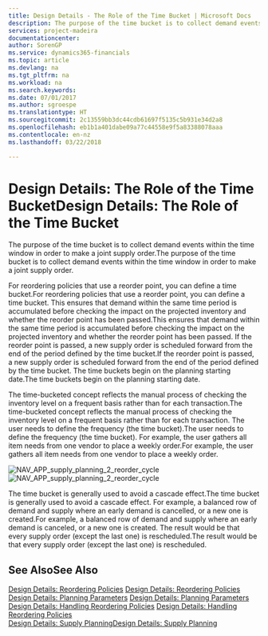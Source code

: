 ```yaml
---
title: Design Details - The Role of the Time Bucket | Microsoft Docs
description: The purpose of the time bucket is to collect demand events within the time window in order to make a joint supply order.
services: project-madeira
documentationcenter: 
author: SorenGP
ms.service: dynamics365-financials
ms.topic: article
ms.devlang: na
ms.tgt_pltfrm: na
ms.workload: na
ms.search.keywords: 
ms.date: 07/01/2017
ms.author: sgroespe
ms.translationtype: HT
ms.sourcegitcommit: 2c13559bb3dc44cdb61697f5135c5b931e34d2a8
ms.openlocfilehash: eb1b1a401dabe09a77c44558e9f5a83388078aaa
ms.contentlocale: en-nz
ms.lasthandoff: 03/22/2018

---
```

# <a name="design-details-the-role-of-the-time-bucket"></a><span data-ttu-id="a1bfe-103">Design Details: The Role of the Time Bucket</span><span class="sxs-lookup"><span data-stu-id="a1bfe-103">Design Details: The Role of the Time Bucket</span></span>
<span data-ttu-id="a1bfe-104">The purpose of the time bucket is to collect demand events within the time window in order to make a joint supply order.</span><span class="sxs-lookup"><span data-stu-id="a1bfe-104">The purpose of the time bucket is to collect demand events within the time window in order to make a joint supply order.</span></span>  
  
 <span data-ttu-id="a1bfe-105">For reordering policies that use a reorder point, you can define a time bucket.</span><span class="sxs-lookup"><span data-stu-id="a1bfe-105">For reordering policies that use a reorder point, you can define a time bucket.</span></span> <span data-ttu-id="a1bfe-106">This ensures that demand within the same time period is accumulated before checking the impact on the projected inventory and whether the reorder point has been passed.</span><span class="sxs-lookup"><span data-stu-id="a1bfe-106">This ensures that demand within the same time period is accumulated before checking the impact on the projected inventory and whether the reorder point has been passed.</span></span> <span data-ttu-id="a1bfe-107">If the reorder point is passed, a new supply order is scheduled forward from the end of the period defined by the time bucket.</span><span class="sxs-lookup"><span data-stu-id="a1bfe-107">If the reorder point is passed, a new supply order is scheduled forward from the end of the period defined by the time bucket.</span></span> <span data-ttu-id="a1bfe-108">The time buckets begin on the planning starting date.</span><span class="sxs-lookup"><span data-stu-id="a1bfe-108">The time buckets begin on the planning starting date.</span></span>  
  
 <span data-ttu-id="a1bfe-109">The time-bucketed concept reflects the manual process of checking the inventory level on a frequent basis rather than for each transaction.</span><span class="sxs-lookup"><span data-stu-id="a1bfe-109">The time-bucketed concept reflects the manual process of checking the inventory level on a frequent basis rather than for each transaction.</span></span> <span data-ttu-id="a1bfe-110">The user needs to define the frequency (the time bucket).</span><span class="sxs-lookup"><span data-stu-id="a1bfe-110">The user needs to define the frequency (the time bucket).</span></span> <span data-ttu-id="a1bfe-111">For example, the user gathers all item needs from one vendor to place a weekly order.</span><span class="sxs-lookup"><span data-stu-id="a1bfe-111">For example, the user gathers all item needs from one vendor to place a weekly order.</span></span>  
  
 <span data-ttu-id="a1bfe-112">![](media/nav_app_supply_planning_2_reorder_cycle.png "NAV_APP_supply_planning_2_reorder_cycle")</span><span class="sxs-lookup"><span data-stu-id="a1bfe-112">![](media/nav_app_supply_planning_2_reorder_cycle.png "NAV_APP_supply_planning_2_reorder_cycle")</span></span>  
  
 <span data-ttu-id="a1bfe-113">The time bucket is generally used to avoid a cascade effect.</span><span class="sxs-lookup"><span data-stu-id="a1bfe-113">The time bucket is generally used to avoid a cascade effect.</span></span> <span data-ttu-id="a1bfe-114">For example, a balanced row of demand and supply where an early demand is cancelled, or a new one is created.</span><span class="sxs-lookup"><span data-stu-id="a1bfe-114">For example, a balanced row of demand and supply where an early demand is canceled, or a new one is created.</span></span> <span data-ttu-id="a1bfe-115">The result would be that every supply order (except the last one) is rescheduled.</span><span class="sxs-lookup"><span data-stu-id="a1bfe-115">The result would be that every supply order (except the last one) is rescheduled.</span></span>  
  
## <a name="see-also"></a><span data-ttu-id="a1bfe-116">See Also</span><span class="sxs-lookup"><span data-stu-id="a1bfe-116">See Also</span></span>  
 <span data-ttu-id="a1bfe-117">[Design Details: Reordering Policies](design-details-reordering-policies.md) </span><span class="sxs-lookup"><span data-stu-id="a1bfe-117">[Design Details: Reordering Policies](design-details-reordering-policies.md) </span></span>  
 <span data-ttu-id="a1bfe-118">[Design Details: Planning Parameters](design-details-planning-parameters.md) </span><span class="sxs-lookup"><span data-stu-id="a1bfe-118">[Design Details: Planning Parameters](design-details-planning-parameters.md) </span></span>  
 <span data-ttu-id="a1bfe-119">[Design Details: Handling Reordering Policies](design-details-handling-reordering-policies.md) </span><span class="sxs-lookup"><span data-stu-id="a1bfe-119">[Design Details: Handling Reordering Policies](design-details-handling-reordering-policies.md) </span></span>  
 [<span data-ttu-id="a1bfe-120">Design Details: Supply Planning</span><span class="sxs-lookup"><span data-stu-id="a1bfe-120">Design Details: Supply Planning</span></span>](design-details-supply-planning.md)
